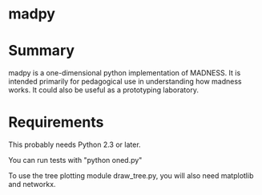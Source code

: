 madpy
=====

# Summary

madpy is a one-dimensional python implementation of MADNESS. It is intended primarily for pedagogical use in understanding how madness works. It could also be useful as a prototyping laboratory.

# Requirements

This probably needs Python 2.3 or later.

You can run tests with "python oned.py"

To use the tree plotting module draw_tree.py, you will also need matplotlib and networkx.
